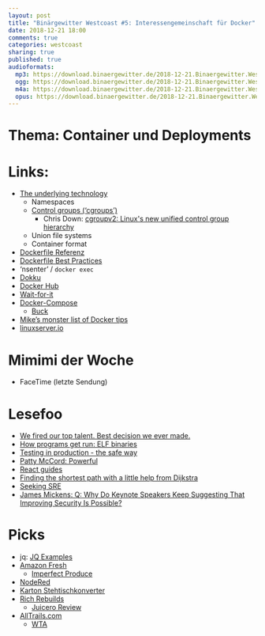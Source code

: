 ```yaml
---
layout: post
title: "Binärgewitter Westcoast #5: Interessengemeinschaft für Docker"
date: 2018-12-21 18:00
comments: true
categories: westcoast
sharing: true
published: true
audioformats:
  mp3: https://download.binaergewitter.de/2018-12-21.Binaergewitter.Westcoast.5.mp3
  ogg: https://download.binaergewitter.de/2018-12-21.Binaergewitter.Westcoast.5.ogg
  m4a: https://download.binaergewitter.de/2018-12-21.Binaergewitter.Westcoast.5.m4a
  opus: https://download.binaergewitter.de/2018-12-21.Binaergewitter.Westcoast.5.opus
---
```


# Thema: Container und Deployments
# Links:


- [The underlying technology](https://docs.docker.com/engine/docker-overview/#the-underlying-technology)
  - Namespaces
  - [Control groups (‘cgroups’)](https://en.wikipedia.org/wiki/Cgroups)
    - Chris Down: [cgroupv2: Linux's new unified control group hierarchy](https://www.youtube.com/watch?v=ikZ8_mRotT4)
  - Union file systems
  - Container format
- [Dockerfile Referenz](https://docs.docker.com/engine/reference/builder/)
- [Dockerfile Best Practices](https://docs.docker.com/engine/userguide/eng-image/dockerfile_best-practices/)
- ‘nsenter’ / `docker exec`
- [Dokku](http://dokku.viewdocs.io/dokku/)
- [Docker Hub](https://hub.docker.com)
- [Wait-for-it](https://github.com/vishnubob/wait-for-it)
- [Docker-Compose](https://docs.docker.com/compose/)
  - [Buck](https://buckbuild.com/)
- [Mike’s monster list of Docker tips](https://dev.to/mikesimons/mikes-monster-list-of-docker-tips)
- [linuxserver.io](https://www.linuxserver.io)

# Mimimi der Woche
- FaceTime (letzte Sendung)

# Lesefoo
- [We fired our top talent. Best decision we ever made.](https://medium.freecodecamp.org/we-fired-our-top-talent-best-decision-we-ever-made-4c0a99728fde)
- [How programs get run: ELF binaries](https://lwn.net/Articles/631631/)
- [Testing in production - the safe way](https://medium.com/@copyconstruct/testing-in-production-the-safe-way-18ca102d0ef1)
- [Patty McCord: Powerful](https://www.amazon.com/Powerful-Building-Culture-Freedom-Responsibility/dp/1939714095)
- [React guides](https://reactjs.org/docs/hello-world.html)
- [Finding the shortest path with a little help from Dijkstra](https://medium.com/basecs/finding-the-shortest-path-with-a-little-help-from-dijkstra-613149fbdc8e)
- [Seeking SRE](https://www.amazon.com/Seeking-SRE-Conversations-Running-Production/dp/1491978864)
- [James Mickens: Q: Why Do Keynote Speakers Keep Suggesting That Improving Security Is Possible?](https://www.youtube.com/watch?v=ajGX7odA87k)

# Picks
- jq: [JQ Examples](https://stedolan.github.io/jq/tutorial/)
- [Amazon Fresh](https://fresh.amazon.com)
  - [Imperfect Produce](https://www.imperfectproduce.com)
- [NodeRed](https://nodered.org/)
- [Karton Stehtischkonverter](http://ergodriven.com/spark/)
- [Rich Rebuilds](https://www.youtube.com/channel/UCfV0_wbjG8KJADuZT2ct4SA)
  - [Juicero Review](https://www.youtube.com/watch?v=_Cp-BGQfpHQ)
- [AllTrails.com](https://www.alltrails.com)
  - [WTA](https://www.wta.org)

